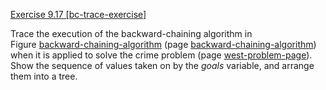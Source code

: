 [Exercise 9.17 \[bc-trace-exercise\]](ex_17/)

Trace the execution of the backward-chaining
algorithm in Figure [backward-chaining-algorithm](#/)
(page [backward-chaining-algorithm](#/)) when it is applied to solve the crime problem
(page [west-problem-page](#/)). Show the sequence of values taken on by the
${goals}$ variable, and arrange them into a tree.
